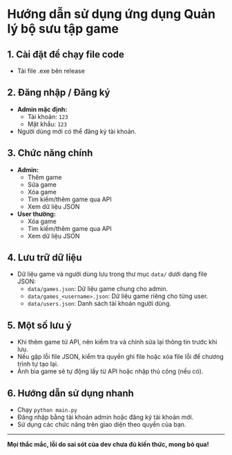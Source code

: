 # Hướng dẫn sử dụng ứng dụng Quản lý bộ sưu tập game

## 1. Cài đặt để chạy file code
- Tải file .exe bên release 

## 2. Đăng nhập / Đăng ký
- **Admin mặc định:**  
  - Tài khoản: `123`  
  - Mật khẩu: `123`
- Người dùng mới có thể đăng ký tài khoản.

## 3. Chức năng chính
- **Admin:**
  - Thêm game
  - Sửa game
  - Xóa game
  - Tìm kiếm/thêm game qua API
  - Xem dữ liệu JSON
- **User thường:**
  - Xóa game
  - Tìm kiếm/thêm game qua API
  - Xem dữ liệu JSON

## 4. Lưu trữ dữ liệu
- Dữ liệu game và người dùng lưu trong thư mục `data/` dưới dạng file JSON:
  - `data/games.json`: Dữ liệu game chung cho admin.
  - `data/games_<username>.json`: Dữ liệu game riêng cho từng user.
  - `data/users.json`: Danh sách tài khoản người dùng.

## 5. Một số lưu ý
- Khi thêm game từ API, nên kiểm tra và chỉnh sửa lại thông tin trước khi lưu.
- Nếu gặp lỗi file JSON, kiểm tra quyền ghi file hoặc xóa file lỗi để chương trình tự tạo lại.
- Ảnh bìa game sẽ tự động lấy từ API hoặc nhập thủ công (nếu có).

## 6. Hướng dẫn sử dụng nhanh
- Chạy `python main.py`
- Đăng nhập bằng tài khoản admin hoặc đăng ký tài khoản mới.
- Sử dụng các chức năng trên giao diện theo quyền của bạn.

---

**Mọi thắc mắc, lỗi do sai sót của dev chưa đủ kiến thức, mong bỏ qua!**
